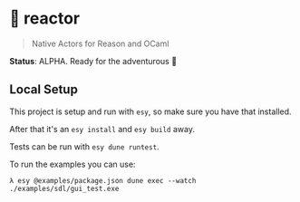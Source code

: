 # 🚀 reactor
> Native Actors for Reason and OCaml

**Status**: ALPHA. Ready for the adventurous 🤠

## Local Setup

This project is setup and run with `esy`, so make sure you have that installed.

After that it's an `esy install` and `esy build` away.

Tests can be run with `esy dune runtest`.

To run the examples you can use:

```
λ esy @examples/package.json dune exec --watch ./examples/sdl/gui_test.exe
```

